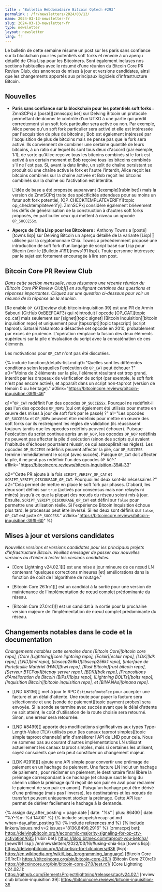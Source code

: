```yaml
---
title : 'Bulletin Hebdomadaire Bitcoin Optech #293'
permalink : /fr/newsletters/2024/03/13/
name: 2024-03-13-newsletter-fr
slug: 2024-03-13-newsletter-fr
type: newsletter
layout: newsletter
lang: fr
---
```

Le bulletin de cette semaine résume un post sur les paris sans confiance sur la blockchain pour
les potentiels soft forks et renvoie à un aperçu détaillé de Chia Lisp pour les Bitcoiners. Sont
également incluses nos sections habituelles avec le résumé d'une réunion du Bitcoin Core PR Review Club,
des annonces de mises à jour et versions candidates, ainsi que les changements
apportés aux principaux logiciels d'infrastructure Bitcoin.

## Nouvelles

- **Paris sans confiance sur la blockchain pour les potentiels soft forks :** ZmnSCPxj a
  [posté][zmnscpxj bet] sur Delving Bitcoin un protocole permettant de donner le contrôle d'un UTXO à
  une partie qui prédit correctement si un soft fork particulier sera activé ou non. Par exemple,
  Alice pense qu'un soft fork particulier sera activé et elle est intéressée par l'acquisition de plus
  de bitcoins ; Bob est également intéressé par l'acquisition de plus de bitcoins mais ne pense pas
  que le fork sera activé. Ils conviennent de combiner une certaine quantité de leurs bitcoins, à un
  ratio sur lequel ils sont tous deux d'accord (par exemple, 1:1), de sorte qu'Alice reçoive tous les
  bitcoins combinés si le fork est activé à un certain moment et Bob reçoive tous les bitcoins
  combinés s'il ne l'est pas. Si, avant la date limite, un split de chaîne persistant se produit où
  une chaîne active le fork et l'autre l'interdit, Alice reçoit les bitcoins combinés sur la chaîne
  activée et Bob reçoit les bitcoins combinés sur la chaîne où l'activation est interdite.

  L'idée de base a été proposée auparavant ([exemple][rubin bet]) mais la version de ZmnSCPxj traite
  des spécificités attendues pour au moins un futur soft fork potentiel,
  [OP_CHECKTEMPLATEVERIFY][topic op_checktemplateverify]. ZmnSCPxj considère également brièvement les
  défis de généralisation de la construction à d'autres soft forks proposés, en particulier ceux qui
  mettent à niveau un opcode `OP_SUCCESSx`.

- **Aperçu de Chia Lisp pour les Bitcoiners :** Anthony Towns a [posté][towns lisp] sur Delving
  Bitcoin un aperçu détaillé de la variante [Lisp][] utilisée par la cryptomonnaie Chia. Towns a
  précédemment proposé une introduction de soft fork d'un langage de script basé sur Lisp pour Bitcoin
  (voir le [Bulletin #191][news191 lisp]). Toute personne intéressée par le sujet est fortement
  encouragée à lire son post.

## Bitcoin Core PR Review Club

*Dans cette section mensuelle, nous résumons une récente réunion du
[Bitcoin Core PR Review Club][] en soulignant certaines des questions
et réponses importantes. Cliquez sur une question ci-dessous pour voir
un résumé de la réponse de la réunion.*

[Re enable `OP_CAT`][review club bitcoin-inquisition 39]
est une PR de Armin Sabouri (GitHub 0xBEEFCAF3) qui réintroduit l'opcode [OP_CAT][topic op_cat]
mais seulement sur [signet][topic signet] [Bitcoin Inquisition][bitcoin inquisition repo] et
uniquement pour [tapscript][topic tapscript] (script taproot).
Satoshi Nakamoto a désactivé cet opcode en 2010, probablement par excès de prudence. L'opération
remplace la fusion des deux éléments supérieurs sur la pile d'évaluation du script avec la concaténation de ces
éléments.

Les motivations pour `OP_CAT` n'ont pas été discutées.

{% include functions/details-list.md
  q0="Quelles sont les différentes conditions selon lesquelles l'exécution de `OP_CAT` peut échouer ?"
  a0="Moins de 2 éléments sur la pile, l'élément résultant est trop grand, interdit par les drapeaux
      de vérification de script (par exemple, le soft fork n'est pas encore activé), et apparaît dans un
      script non-taproot (version de témoin 0 ou héritage)."
  a0link="https://bitcoincore.reviews/bitcoin-inquisition-39#l-46"

  q1="`OP_CAT` redéfinit l'un des opcodes `OP_SUCCESSx`. Pourquoi ne redéfinit-il pas l'un des opcodes
      `OP_NOPx` (qui ont également été utilisés pour mettre en œuvre des mises à jour de soft fork par le
      passé) ?"
  a1="Les opcodes `OP_SUCCESSx` et `OP_NOPx` peuvent être redéfinis pour mettre en œuvre des soft
      forks car ils restreignent les règles de validation (ils réussissent toujours tandis que les opcodes
      redéfinis peuvent échouer). Puisque l'exécution du script continue après un `OP_NOP`, les opcodes
      `OP_NOP` redéfinis ne peuvent pas affecter la pile d'exécution (sinon des scripts qui avaient
      l'habitude d'échouer pourraient réussir, ce qui assouplirait les règles). Les opcodes `OP_SUCCESS`
      redéfinis peuvent affecter la pile, car `OP_SUCCESS` termine immédiatement le script (avec succès).
      Puisque `OP_CAT` doit affecter la pile, il ne peut pas redéfinir l'un des opcodes `OP_NOP`."
  a1link="https://bitcoincore.reviews/bitcoin-inquisition-39#l-33"

  q2="Cette PR ajoute à la fois `SCRIPT_VERIFY_OP_CAT` et `SCRIPT_VERIFY_DISCOURAGE_OP_CAT`. Pourquoi
      les deux sont-ils nécessaires ?"
  a2="Cela permet de mettre en place le soft fork par phases. D'abord, les deux sont définis sur
      `true` (activés par consensus mais non relayés ni minés) jusqu'à ce que la plupart des nœuds du
      réseau soient mis à jour. Ensuite, `SCRIPT_VERIFY_DISCOURAGE_OP_CAT` est défini sur `false` pour
      permettre une utilisation réelle. Si l'expérience Bitcoin Inquisition échoue plus tard, le processus
      peut être inversé. Si les deux sont définis sur `false`, `OP_CAT` est juste `OP_SUCCESS`."
  a2link="https://bitcoincore.reviews/bitcoin-inquisition-39#l-60"
%}

## Mises à jour et versions candidates

*Nouvelles versions et versions candidates pour les principaux projets
d'infrastructure Bitcoin. Veuillez envisager de passer aux nouvelles
versions ou d'aider à tester les versions candidates.*

- [Core Lightning v24.02.1][] est une mise à jour mineure de ce nœud LN contenant "quelques
  corrections mineures [et] améliorations dans la fonction de coût de l'algorithme de routage."

- [Bitcoin Core 26.1rc1][] est un candidat à la sortie pour une version de maintenance de
  l'implémentation de nœud complet prédominante du réseau.

- [Bitcoin Core 27.0rc1][] est un candidat à la sortie pour la prochaine version majeure de
  l'implémentation de nœud complet prédominante du réseau.

## Changements notables dans le code et la documentation

_Changements notables cette semaine dans [Bitcoin Core][bitcoin core repo], [Core
[Lightning][core lightning repo], [Eclair][eclair repo], [LDK][ldk repo], [LND][lnd repo],
[libsecp256k1][libsecp256k1 repo], [Interface de Portefeuille Matériel (HWI)][hwi repo], [Rust
Bitcoin][rust bitcoin repo], [Serveur BTCPay][btcpay server repo], [BDK][bdk repo], [Propositions
d'Amélioration de Bitcoin (BIPs)][bips repo], [Lightning BOLTs][bolts repo], [Inquisition
Bitcoin][bitcoin inquisition repo], et [BINANAs][binana repo]._

- [LND #8136][] met à jour le RPC `EstimateRouteFee` pour accepter une facture et un délai
  d'attente. Une route pour payer la facture sera sélectionnée et une [sonde de paiement][topic
  payment probes] sera envoyée. Si la sonde se termine avec succès avant que le délai d'attente ne
  soit atteint, le coût d'utilisation de la route choisie sera retourné. Sinon, une erreur sera
  retournée.

- [LND #8499][] apporte des modifications significatives aux types Type-Length-Value (TLV)
  utilisés pour [les canaux taproot simples][topic simple taproot channels] afin d'améliorer l'API de
  LND pour cela. Nous ne sommes pas au courant d'autres implémentations LN utilisant actuellement les
  canaux taproot simples, mais si certaines les utilisent, soyez conscients que cela peut constituer
  un changement majeur.

- [LDK #2916][] ajoute une API simple pour convertir une préimage de paiement en un hachage de
  paiement. Une facture LN inclut un hachage de paiement ; pour réclamer un paiement, le destinataire
  final libère la préimage correspondant à ce hachage (et chaque saut le long du chemin utilise la
  préimage qu'il reçoit de son pair en aval pour réclamer le paiement de son pair en amont). Puisqu'un
  hachage peut être dérivé d'une préimage (mais pas l'inverse), les destinataires et les nœuds de
  transfert peuvent uniquement stocker la préimage. Cette API leur permet de dériver facilement le
  hachage à la demande.

{% assign day_after_posting = page.date | date: "%s" | plus: 86400 | date: "%Y-%m-%d 14:00" %}
{% include snippets/recap-ad.md when=day_after_posting %}
{% include references.md %}
{% include linkers/issues.md v=2 issues="8136,8499,2916" %}
[zmnscpxj bet]: https://delvingbitcoin.org/t/economic-majority-signaling-for-op-ctv-activation/635
[rubin bet]: https://blog.bitmex.com/taproot-you-betcha/
[news191 lisp]: /en/newsletters/2022/03/16/#using-chia-lisp
[towns lisp]: https://delvingbitcoin.org/t/chia-lisp-for-bitcoiners/636
[lisp]: https://en.wikipedia.org/wiki/Lisp_(programming_language)
[Bitcoin Core 26.1rc1]: https://bitcoincore.org/bin/bitcoin-core-26.1/
[Bitcoin Core 27.0rc1]: https://bitcoincore.org/bin/bitcoin-core-27.0/test.rc1/
[Core Lightning v24.02.1]: https://github.com/ElementsProject/lightning/releases/tag/v24.02.1
[review club bitcoin-inquisition 39]: https://bitcoincore.reviews/bitcoin-inquisition-39
